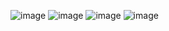![image](https://user-images.githubusercontent.com/52441697/100475478-897b2780-3126-11eb-8685-3b0fb35cd575.png)
![image](https://user-images.githubusercontent.com/52441697/100475490-94ce5300-3126-11eb-9a4d-6a4b52c6cc8c.png)
![image](https://user-images.githubusercontent.com/52441697/100530615-799f3880-3237-11eb-85d7-58727bc62ac6.png)
![image](https://user-images.githubusercontent.com/52441697/100475501-9bf56100-3126-11eb-9b67-842499f150a4.png)
